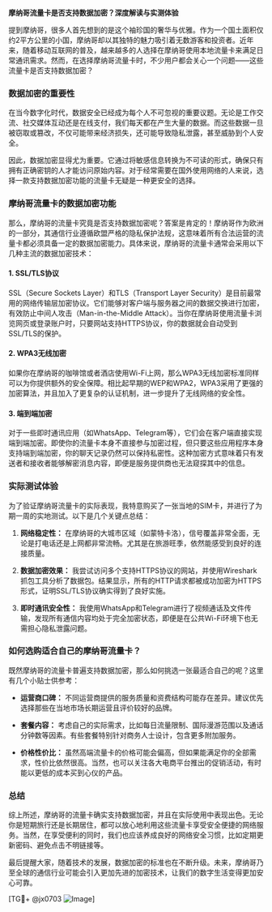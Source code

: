 **摩纳哥流量卡是否支持数据加密？深度解读与实测体验**

提到摩纳哥，很多人首先想到的是这个袖珍国的奢华与优雅。作为一个国土面积仅约2平方公里的小国，摩纳哥却以其独特的魅力吸引着无数游客和投资者。近年来，随着移动互联网的普及，越来越多的人选择在摩纳哥使用本地流量卡来满足日常通讯需求。然而，在选择摩纳哥流量卡时，不少用户都会关心一个问题——这些流量卡是否支持数据加密？

### 数据加密的重要性

在当今数字化时代，数据安全已经成为每个人不可忽视的重要议题。无论是工作交流、社交媒体互动还是在线支付，我们每天都在产生大量的数据。而这些数据一旦被窃取或篡改，不仅可能带来经济损失，还可能导致隐私泄露，甚至威胁到个人安全。

因此，数据加密显得尤为重要。它通过将敏感信息转换为不可读的形式，确保只有拥有正确密钥的人才能访问原始内容。对于经常需要在国外使用网络的人来说，选择一款支持数据加密功能的流量卡无疑是一种更安全的选择。

### 摩纳哥流量卡的数据加密功能

那么，摩纳哥的流量卡究竟是否支持数据加密呢？答案是肯定的！摩纳哥作为欧洲的一部分，其通信行业遵循欧盟严格的隐私保护法规，这意味着所有合法运营的流量卡都必须具备一定的数据加密能力。具体来说，摩纳哥的流量卡通常会采用以下几种主流的数据加密技术：

#### 1. **SSL/TLS协议**
   SSL（Secure Sockets Layer）和TLS（Transport Layer Security）是目前最常用的网络传输层加密协议。它们能够对客户端与服务器之间的数据交换进行加密，有效防止中间人攻击（Man-in-the-Middle Attack）。当你在摩纳哥使用流量卡浏览网页或登录账户时，只要网站支持HTTPS协议，你的数据就会自动受到SSL/TLS的保护。

#### 2. **WPA3无线加密**
   如果你在摩纳哥的咖啡馆或者酒店使用Wi-Fi上网，那么WPA3无线加密标准同样可以为你提供额外的安全保障。相比起早期的WEP和WPA2，WPA3采用了更强的加密算法，并且加入了更复杂的认证机制，进一步提升了无线网络的安全性。

#### 3. **端到端加密**
   对于一些即时通讯应用（如WhatsApp、Telegram等），它们会在客户端直接实现端到端加密。即使你的流量卡本身不直接参与加密过程，但只要这些应用程序本身支持端到端加密，你的聊天记录仍然可以保持私密性。这种加密方式意味着只有发送者和接收者能够解密消息内容，即便是服务提供商也无法窥探其中的信息。

### 实际测试体验

为了验证摩纳哥流量卡的实际表现，我特意购买了一张当地的SIM卡，并进行了为期一周的实地测试。以下是几个关键点总结：

1. **网络稳定性：** 在摩纳哥的大城市区域（如蒙特卡洛），信号覆盖非常全面，无论是打电话还是上网都非常流畅。尤其是在旅游旺季，依然能感受到良好的连接质量。
   
2. **数据加密效果：** 我尝试访问多个支持HTTPS协议的网站，并使用Wireshark抓包工具分析了数据包。结果显示，所有的HTTP请求都被成功加密为HTTPS形式，证明SSL/TLS协议确实得到了良好实施。

3. **即时通讯安全性：** 我使用WhatsApp和Telegram进行了视频通话及文件传输，发现所有通信内容均处于完全加密状态，即便是在公共Wi-Fi环境下也无需担心隐私泄露问题。

### 如何选购适合自己的摩纳哥流量卡？

既然摩纳哥的流量卡普遍支持数据加密，那么如何挑选一张最适合自己的呢？这里有几个小贴士供参考：

- **运营商口碑：** 不同运营商提供的服务质量和资费结构可能存在差异。建议优先选择那些在当地市场长期运营且评价较好的品牌。
  
- **套餐内容：** 考虑自己的实际需求，比如每日流量限制、国际漫游范围以及通话分钟数等因素。有些套餐特别针对商务人士设计，包含更多附加服务。

- **价格性价比：** 虽然高端流量卡的价格可能会偏高，但如果能满足你的全部需求，性价比依然很高。当然，也可以关注各大电商平台推出的促销活动，有时能以更低的成本买到心仪的产品。

### 总结

综上所述，摩纳哥的流量卡确实支持数据加密，并且在实际使用中表现出色。无论你是短期旅行还是长期居住，都可以放心地利用这些流量卡享受安全便捷的网络服务。当然，在享受便利的同时，我们也应该养成良好的网络安全习惯，比如定期更新密码、避免点击不明链接等。

最后提醒大家，随着技术的发展，数据加密的标准也在不断升级。未来，摩纳哥乃至全球的通信行业可能会引入更加先进的加密技术，让我们的数字生活变得更加安心可靠。

[TG💪+ @jx0703 ![Image](https://github.com/user-attachments/assets/dbca1d08-cadb-493c-b0ec-ad6f7a83f270)]
